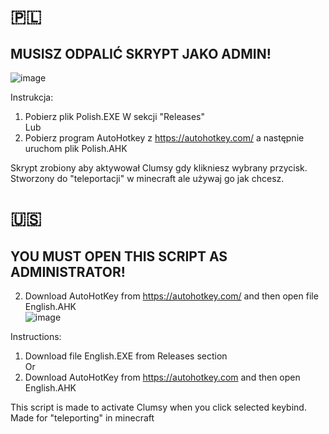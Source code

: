 

# 🇵🇱
## MUSISZ ODPALIĆ SKRYPT JAKO ADMIN!
![image](https://github.com/macius555pc/Clumsy-script/assets/166862949/d93c4c62-9dd6-468e-b1d3-a9ec494f1522) <br>

Instrukcja:
1. Pobierz plik Polish.EXE W sekcji "Releases" <br>
Lub <br>
2. Pobierz program AutoHotkey z https://autohotkey.com/ a następnie uruchom plik Polish.AHK <br>

Skrypt zrobiony aby aktywował Clumsy gdy klikniesz wybrany przycisk.
    Stworzony do "teleportacji" w minecraft ale używaj go jak chcesz.

# 🇺🇸
## YOU MUST OPEN THIS SCRIPT AS ADMINISTRATOR! 
2. Download AutoHotKey from https://autohotkey.com/ and then open file English.AHK <br>
![image](https://github.com/macius555pc/Clumsy-script/assets/166862949/14265c86-5777-49b2-9583-f014d5c0bd1e)

Instructions: <br>
1. Download file English.EXE from Releases section <br>
Or <br>
2. Download AutoHotKey from https://autohotkey.com and then open English.AHK

This script is made to activate Clumsy when you click selected keybind.
    Made for "teleporting" in minecraft
